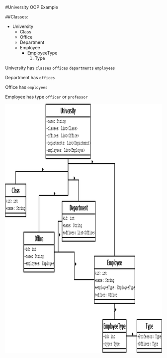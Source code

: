 #University OOP Example

##Classes:
- University
    - Class
    - Office
    - Department
    - Employee
        - EmployeeType
            1. Type
    
University has `classes` `offices` `departments` `employees`

Department has `offices` 

Office has `employees`

Employee has type `officer` or `professor`


<img src="https://github.com/tableonthewall/Spring-Security/blob/master/src/main/java/com/security/demo/Examples/Siniflar/NewUniversity/university.png?raw=true" width="600" height="800">





